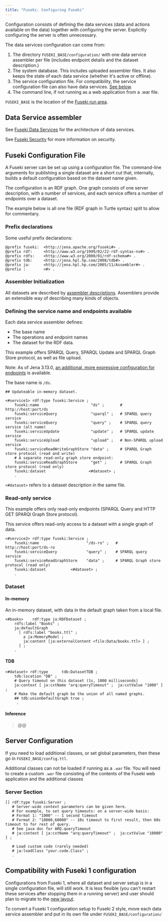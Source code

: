 ```yaml
---
title: "Fuseki: Configuring Fuseki"
---
```


Configuration consists of defining the data services (data and actions available on the data) together with configuring the server.  Explicitly configuring the server is often unnecessary.

The data services configuration can come from:

1. The directory `FUSEKI_BASE/configuration/` with one data service assembler per file (includes endpoint details and the dataset description.)
2. The system database. This includes uploaded assembler files.  It also keeps the state of each data service (whether it's active or offline).
3. The service configuration file.  For compatibility, the service configuration file can also have data services. [See below](#relationship-to-fuseki-1-configuration).
4. The command line, if not running as a web application from a .war file.

`FUSEKI_BASE` is the location of the [Fuseki run area](./fuseki-layout.html).

## Data Service assembler

See [Fuseki Data Services](fuseki-data-services.html) for the architecture of data services.

See [Fuseki Security](fuseki-security.html) for more information on security.

## Fuseki Configuration File

A Fuseki server can be set up using a configuration file. The
command-line arguments for publishing a single dataset are a short
cut that, internally, builds a default configuration based on the
dataset name given.

The configuration is an RDF graph. One graph consists of one server
description, with a number of services, and each service offers a
number of endpoints over a dataset.

The example below is all one file (RDF graph in Turtle syntax)
split to allow for commentary.

### Prefix declarations

Some useful prefix declarations:

    @prefix fuseki:  <http://jena.apache.org/fuseki#> .
    @prefix rdf:     <http://www.w3.org/1999/02/22-rdf-syntax-ns#> .
    @prefix rdfs:    <http://www.w3.org/2000/01/rdf-schema#> .
    @prefix tdb:     <http://jena.hpl.hp.com/2008/tdb#> .
    @prefix ja:      <http://jena.hpl.hp.com/2005/11/Assembler#> .
    @prefix :        <#> .

### Assembler Initialization

All datasets are described by 
[assembler descriptions](../assembler/index.html).
Assemblers provide an extensible way of describing many kinds of
objects. 

### Defining the service name and endpoints available 

Each data service assembler defines:

* The base name
* The operations and endpoint names
* The dataset for the RDF data.

This example offers SPARQL Query, SPARQL Update and SPARQL Graph
Store protocol, as well as file upload.

Note: As of Jena 3.13.0, 
[an additional, more expressive configuration for endpoints](fuseki-config-endpoint.html)
is available.

The base name is `/ds`.

    ## Updateable in-memory dataset.

    <#service1> rdf:type fuseki:Service ;
        fuseki:name                       "ds" ;       # http://host:port/ds
        fuseki:serviceQuery               "sparql" ;   # SPARQL query service
        fuseki:serviceQuery               "query" ;    # SPARQL query service (alt name)
        fuseki:serviceUpdate              "update" ;   # SPARQL update service
        fuseki:serviceUpload              "upload" ;   # Non-SPARQL upload service
        fuseki:serviceReadWriteGraphStore "data" ;     # SPARQL Graph store protocol (read and write)
        # A separate read-only graph store endpoint:
        fuseki:serviceReadGraphStore      "get" ;      # SPARQL Graph store protocol (read only)
        fuseki:dataset                   <#dataset> ;
        .

`<#dataset>` refers to a dataset description in the same file.

### Read-only service

This example offers only read-only endpoints (SPARQL Query and HTTP GET
SPARQl Graph Store protocol).

This service offers read-only access to a dataset with a single
graph of data.

    <#service2> rdf:type fuseki:Service ;
        fuseki:name                     "/ds-ro" ;   # http://host:port/ds-ro
        fuseki:serviceQuery             "query" ;    # SPARQL query service
        fuseki:serviceReadGraphStore    "data" ;     # SPARQL Graph store protocol (read only)
        fuseki:dataset           <#dataset> ;
        .

### Dataset

#### In-memory

An in-memory dataset, with data in the default graph taken from a local file.

    <#books>    rdf:type ja:RDFDataset ;
        rdfs:label "Books" ;
        ja:defaultGraph
          [ rdfs:label "books.ttl" ;
            a ja:MemoryModel ;
            ja:content [ja:externalContent <file:Data/books.ttl> ] ;
          ] ;
        .

#### TDB

    <#dataset> rdf:type      tdb:DatasetTDB ;
        tdb:location "DB" ;
        # Query timeout on this dataset (1s, 1000 milliseconds)
        ja:context [ ja:cxtName "arq:queryTimeout" ;  ja:cxtValue "1000" ] ;
        # Make the default graph be the union of all named graphs.
        ## tdb:unionDefaultGraph true ;
         .

#### Inference

> @@

## Server Configuration

If you need to load additional classes, or set global parameters, then these go in
`FUSEKI_BASE/config.ttl`.

Additional classes can not be loaded if running as a `.war` file.  You will
need to create a custom `.war` file consisting of the contents of the Fuseki
web application and the additional classes

### Server Section

    [] rdf:type fuseki:Server ;
       # Server-wide context parameters can be given here.
       # For example, to set query timeouts: on a server-wide basis:
       # Format 1: "1000" -- 1 second timeout
       # Format 2: "10000,60000" -- 10s timeout to first result, then 60s timeout to for rest of query.
       # See java doc for ARQ.queryTimeout
       # ja:context [ ja:cxtName "arq:queryTimeout" ;  ja:cxtValue "10000" ] ;

       # Load custom code (rarely needed)
       # ja:loadClass "your.code.Class" ;
       .

## Compatibility with Fuseki 1 configuration

Configurations from Fuseki 1, where all dataset and server setup is in a
single configuration file, will still work.  It is less flexible
(you can't restart these services after stopping them in a running server)
and user should plan to migrate to the [new layout](./fuseki-layout.html).

To convert a Fuseki 1 configuration setup to Fuseki 2 style, move each data service assembler and put in its own file under `FUSEKI_BASE/configuration/`
